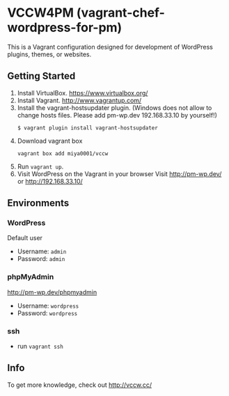 # VCCW4PM (vagrant-chef-wordpress-for-pm)

This is a Vagrant configuration designed for development of WordPress plugins, themes, or websites.

## Getting Started

1. Install VirtualBox.
https://www.virtualbox.org/
2. Install Vagrant.
http://www.vagrantup.com/
3. Install the vagrant-hostsupdater plugin. (Windows does not allow to change hosts files. Please add pm-wp.dev 192.168.33.10 by yourself!)
	```
	$ vagrant plugin install vagrant-hostsupdater
	```
4. Download vagrant box
	```
	vagrant box add miya0001/vccw
	```
5. Run `vagrant up`.
6. Visit WordPress on the Vagrant in your browser
Visit http://pm-wp.dev/ or http://192.168.33.10/

## Environments

### WordPress

Default user
* Username: `admin`
* Password: `admin`

### phpMyAdmin

http://pm-wp.dev/phpmyadmin
* Username: `wordpress`
* Password: `wordpress`

### ssh

* run `vagrant ssh`

## Info

To get more knowledge, check out <http://vccw.cc/>

